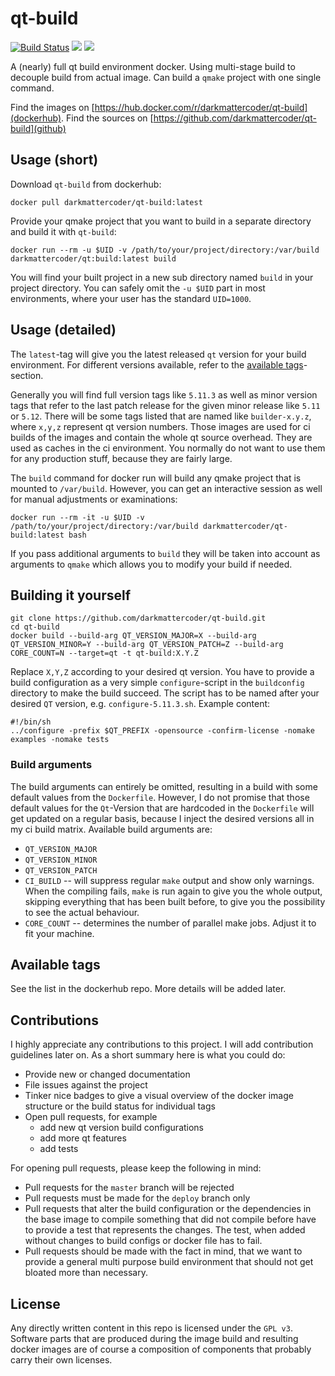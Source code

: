 # qt-build

[![Build Status](https://travis-ci.com/darkmattercoder/qt-build.svg?branch=deploy)](https://travis-ci.com/darkmattercoder/qt-build)
[![](https://images.microbadger.com/badges/image/darkmattercoder/qt-build.svg)](https://microbadger.com/images/darkmattercoder/qt-build "Get your own image badge on microbadger.com")
[![](https://images.microbadger.com/badges/version/darkmattercoder/qt-build.svg)](https://microbadger.com/images/darkmattercoder/qt-build "Get your own version badge on microbadger.com")

A (nearly) full qt build environment docker. Using multi-stage build to decouple build from actual image.
Can build a `qmake` project with one single command.

Find the images on [https://hub.docker.com/r/darkmattercoder/qt-build](dockerhub).
Find the sources on [https://github.com/darkmattercoder/qt-build](github)

## Usage (short)

Download `qt-build` from dockerhub:

	docker pull darkmattercoder/qt-build:latest

Provide your qmake project that you want to build in a separate directory and build it with `qt-build`:

	docker run --rm -u $UID -v /path/to/your/project/directory:/var/build darkmattercoder/qt:build:latest build

You will find your built project in a new sub directory named `build` in your project directory. You can safely omit the `-u $UID` part in most environments, where your user has the standard `UID=1000`.

## Usage (detailed)

The `latest`-tag will give you the latest released `qt` version for your build environment. For different versions available, refer to the [available tags](#available-tags)-section.

Generally you will find full version tags like `5.11.3` as well as minor version tags that refer to the last patch release for the given minor release like `5.11` or `5.12`. There will be some tags listed that are named like `builder-x.y.z`, where `x,y,z` represent qt version numbers. Those images are used for ci builds of the images and contain the whole qt source overhead. They are used as caches in the ci environment. You normally do not want to use them for any production stuff, because they are fairly large.

The `build` command for docker run will build any qmake project that is mounted to `/var/build`. However, you can get an interactive session as well for manual adjustments or examinations:

	docker run --rm -it -u $UID -v /path/to/your/project/directory:/var/build darkmattercoder/qt-build:latest bash

If you pass additional arguments to `build` they will be taken into account as arguments to `qmake` which allows you to modify your build if needed.

## Building it yourself

	git clone https://github.com/darkmattercoder/qt-build.git
	cd qt-build
	docker build --build-arg QT_VERSION_MAJOR=X --build-arg QT_VERSION_MINOR=Y --build-arg QT_VERSION_PATCH=Z --build-arg CORE_COUNT=N --target=qt -t qt-build:X.Y.Z

Replace `X,Y,Z` according to your desired qt version. You have to provide a build configuration as a very simple `configure`-script in the `buildconfig` directory to make the build succeed. The script has to be named after your desired `QT` version, e.g. `configure-5.11.3.sh`. Example content:

	#!/bin/sh
	../configure -prefix $QT_PREFIX -opensource -confirm-license -nomake examples -nomake tests

### Build arguments

The build arguments can entirely be omitted, resulting in a build with some default values from the `Dockerfile`. However, I do not promise that those default values for the `Qt`-Version that are hardcoded in the `Dockerfile` will get updated on a regular basis, because I inject the desired versions all in my ci build matrix. Available build arguments are:

* `QT_VERSION_MAJOR`
* `QT_VERSION_MINOR`
* `QT_VERSION_PATCH`
* `CI_BUILD` -- will suppress regular `make` output and show only warnings. When the compiling fails, `make` is run again to give you the whole output, skipping everything that has been built before, to give you the possibility to see the actual behaviour.
* `CORE_COUNT` -- determines the number of parallel make jobs. Adjust it to fit your machine.

## Available tags

See the list in the dockerhub repo. More details will be added later.

## Contributions

I highly appreciate any contributions to this project. I will add contribution guidelines later on. As a short summary here is what you could do:

* Provide new or changed documentation
* File issues against the project
* Tinker nice badges to give a visual overview of the docker image structure or the build status for individual tags
* Open pull requests, for example
    + add new qt version build configurations
	+ add more qt features
	+ add tests

For opening pull requests, please keep the following in mind:

* Pull requests for the `master` branch will be rejected
* Pull requests must be made for the `deploy` branch only
* Pull requests that alter the build configuration or the dependencies in the base image to compile something that did not compile before have to provide a test that represents the changes. The test, when added without changes to build configs or docker file has to fail.
* Pull requests should be made with the fact in mind, that we want to provide a general multi purpose build environment that should not get bloated more than necessary.

## License

Any directly written content in this repo is licensed under the `GPL v3`. Software parts that are produced during the image build and resulting docker images are of course a composition of components that probably carry their own licenses.
